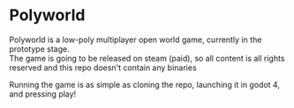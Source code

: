 # Polyworld
Polyworld is a low-poly multiplayer open world game, currently in the prototype stage. \
The game is going to be released on steam (paid), so all content is all rights reserved and this repo doesn't contain any binaries

Running the game is as simple as cloning the repo, launching it in godot 4, and pressing play!
